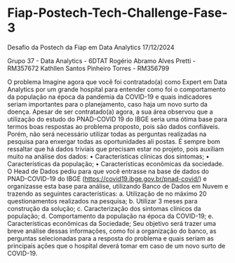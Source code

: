 # Fiap-Postech-Tech-Challenge-Fase-3
Desafio da Postech da Fiap em Data Analytics
17/12/2024

Grupo 37 - Data Analytics - 6DTAT
Rogério Abramo Alves Pretti - RM357672
Kathllen Santos Pinheiro Torres - RM356799

O problema
Imagine agora que você foi contratado(a) como Expert em Data Analytics 
por um grande hospital para entender como foi o comportamento da população 
na época da pandemia da COVID-19 e quais indicadores seriam importantes 
para o planejamento, caso haja um novo surto da doença.
Apesar de ser contratado(a) agora, a sua área observou que a utilização 
do estudo do PNAD-COVID 19 do IBGE seria uma ótima base para termos boas 
respostas ao problema proposto, pois são dados confiáveis. Porém, não será
necessário utilizar todas as perguntas realizadas na pesquisa para enxergar 
todas as oportunidades ali postas.
É sempre bom ressaltar que há dados triviais que precisam estar no 
projeto, pois auxiliam muito na análise dos dados:
• Características clínicas dos sintomas;
• Características da população;
• Características econômicas da sociedade.
O Head de Dados pediu para que você entrasse na base de dados do 
PNAD-COVID-19 do IBGE (https://covid19.ibge.gov.br/pnad-covid/) e 
organizasse esta base para análise, utilizando Banco de Dados em Nuvem e 
trazendo as seguintes características:
a. Utilização de no máximo 20 questionamentos realizados na 
pesquisa;
b. Utilizar 3 meses para construção da solução;
c. Caracterização dos sintomas clínicos da população;
d. Comportamento da população na época da COVID-19;
e. Características econômicas da Sociedade;
Seu objetivo será trazer uma breve análise dessas informações, como foi 
a organização do banco, as perguntas selecionadas para a resposta do problema 
e quais seriam as principais ações que o hospital deverá tomar em caso de um 
novo surto de COVID-19.

